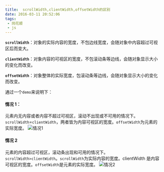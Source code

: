 ```yaml
---
title:  scrollWidth,clientWidth,offsetWidth的区别
date: 2016-03-11 20:52:06
tags:
 - 同花顺
 - js
---
```


**`scrollWidth`**：对象的实际内容的宽度，不包边线宽度，会随对象中内容超过可视区后而变大。

**`clientWidth`**：对象内容的可视区的宽度，不包滚动条等边线，会随对象显示大小的变化而改变。

**`offsetWidth`**：对象整体的实际宽度，包滚动条等边线，会随对象显示大小的变化而改变。

通过一个`demo`来说明下：

#### **情况 1：**

元素内无内容或者内容不超过可视区，滚动不出现或不可用的情况下。`scrollWidth`=`clientWidth`，两者皆为内容可视区的宽度。`offsetWidth`为元素的实际宽度。
![情况1](http://img.blog.csdn.net/20170220114439342)

#### **情况 2**

元素的内容超过可视区，滚动条出现和可用的情况下。
`scrollWidth>clientWidth`。`scrollWidth`为实际内容的宽度。clientWidth 是内容可视区的宽度。`offsetWidth`是元素的实际宽度。
![情况2](http://img.blog.csdn.net/20170220114455752)
